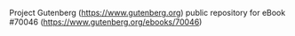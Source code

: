 Project Gutenberg (https://www.gutenberg.org) public repository for
eBook #70046 (https://www.gutenberg.org/ebooks/70046)
